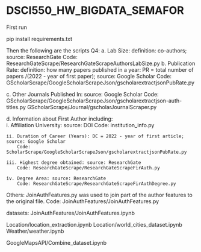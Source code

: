 # DSCI550_HW_BIGDATA_SEMAFOR

First run

pip install requirements.txt


Then the following are the scripts
Q4:
a. Lab Size: definition: co-authors; source: ResearchGate
	Code: ResearchGateScrape/ResearchGateScrapeAuthorsLabSize.py
b. Publication Rate: definition: how many papers published in a year: PR =  total number of papers /(2022 - year of first paper); source: Google Scholar 
	Code: GScholarScrape/GoogleScholarScrapeJson/gscholarextractjsonPubRate.py

c. Other Journals Published In: source: Google Scholar
	Code: 
	GScholarScrape/GoogleScholarScrapeJson/gscholarextractjson-auth-titles.py
	GScholarScrape/Journal/gscholarJournalScraper.py

d. Information about First Author including:							
	i. Affiliation University: source: DOI 
		Code: institution_info.py

	ii. Duration of Career (Years): DC = 2022 - year of first article; source: Google Scholar
		Code: ScholarScrape/GoogleScholarScrapeJson/gscholarextractjsonPubRate.py
		
	iii. Highest degree obtained: source: ResearchGate 
		Code: ResearchGateScrape/ResearchGateScrapeFirAuth.py 
		
	iv. Degree Area: source: ResearchGate		
		Code: ResearchGateScrape/ResearchGateScrapeFirAuthDegree.py

Others: JoinAuthFeatures.py was used to join part of the author features to the original file.
	Code: JoinAuthFeatures/JoinAuthFeatures.py


datasets:
JoinAuthFeatures/JoinAuthFeatures.ipynb

Location/location_extraction.ipynb
Location/world_cities_dataset.ipynb
Weather/weather.ipynb

GoogleMapsAPI/Combine_dataset.ipynb

